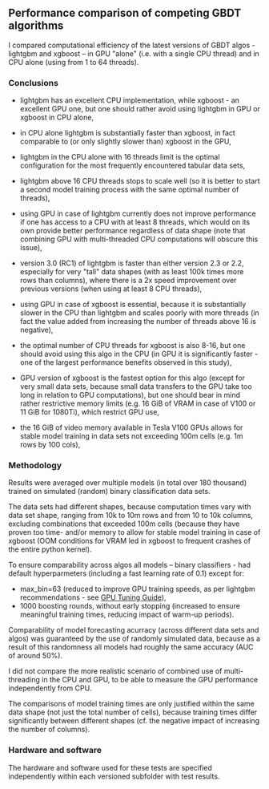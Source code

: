 ## Performance comparison of competing GBDT algorithms

I compared computational efficiency of the latest versions of GBDT algos - lightgbm and xgboost – in GPU "alone" (i.e. with a single CPU thread) and in CPU alone (using from 1 to 64 threads).

### Conclusions

- lightgbm has an excellent CPU implementation, while xgboost - an excellent GPU one, but one should rather avoid using lightgbm in GPU or xgboost in CPU alone,

- in CPU alone lightgbm is substantially faster than xgboost, in fact comparable to (or only slightly slower than) xgboost in the GPU,

- lightgbm in the CPU alone with 16 threads limit is the optimal configuration for the most frequently encountered tabular data sets,

- lightgbm above 16 CPU threads stops to scale well (so it is better to start a second model training process with the same optimal number of threads),

- using GPU in case of lightgbm currently does not improve performance if one has access to a CPU with at least 8 threads, which would on its own provide better performance regardless of data shape (note that combining GPU with multi-threaded CPU computations will obscure this issue),

- version 3.0 (RC1) of lightgbm is faster than either version 2.3 or 2.2, especially for very "tall" data shapes (with as least 100k times more rows than columns), where there is a 2x speed improvement over previous versions (when using at least 8 CPU threads),

- using GPU in case of xgboost is essential, because it is substantially slower in the CPU than lightgbm and scales poorly with more threads (in fact the value added from increasing the number of threads above 16 is negative),

- the optimal number of CPU threads for xgboost is also 8-16, but one should avoid using this algo in the CPU (in GPU it is significantly faster - one of the largest performance benefits observed in this study),

- GPU version of xgboost is the fastest option for this algo (except for very small data sets, because small data transfers to the GPU take too long in relation to GPU computations), but one should bear in mind rather restrictive memory limits (e.g. 16 GiB of VRAM in case of V100 or 11 GiB for 1080Ti), which restrict GPU use,

- the 16 GiB of video memory available in Tesla V100 GPUs allows for stable model training in data sets not exceeding 100m cells (e.g. 1m rows by 100 cols),

### Methodology

Results were averaged over multiple models (in total over 180 thousand) trained on simulated (random) binary classification data sets.

The data sets had different shapes, because computation times vary with data set shape, ranging from 10k to 10m rows and from 10 to 10k columns, excluding combinations that exceeded 100m cells (because they have proven too time- and/or memory to allow for stable model training in case of xgboost (OOM conditions for VRAM led in xgboost to frequent crashes of the entire python kernel).

To ensure comparability across algos all models – binary classifiers - had default hyperparmeters (including a fast learning rate of 0.1) except for:
- max_bin=63 (reduced to improve GPU training speeds, as per lightgbm recommendations - see [GPU Tuning Guide](https://lightgbm.readthedocs.io/en/latest/GPU-Performance.html)), 
- 1000 boosting rounds, without early stopping (increased to ensure meaningful training times, reducing impact of warm-up periods).

Comparability of model forecasting acurracy (across different data sets and algos) was guaranteed by the use of randomly simulated data, because as a result of this randomness all models had roughly the same accuracy (AUC of around 50%).

I did not compare the more realistic scenario of combined use of multi-threading in the CPU and GPU, to be able to measure the GPU performance independently from CPU.

The comparisons of model training times are only justified within the same data shape (not just the total number of cells), because training times differ significantly between different shapes (cf. the negative impact of increasing the number of columns).

### Hardware and software
The hardware and software used for these tests are specified independently within each versioned subfolder with test results.
